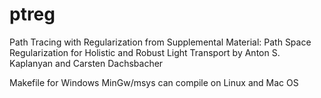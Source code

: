 # ptreg
 Path Tracing with Regularization from Supplemental Material: Path Space Regularization for Holistic and Robust Light Transport  by Anton S. Kaplanyan and Carsten Dachsbacher

Makefile for Windows MinGw/msys
can compile on Linux and Mac OS
